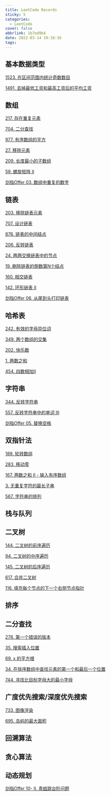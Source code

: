 ```yaml
---
title: LeetCode Records
sticky: 5
categories:
  - LeetCode
cover: false
abbrlink: 1b7ed9b4
date: 2022-03-14 19:18:16
tags:
---
```


[^_^]: 
    链接的基本构成：https://jiankychen.github.io/年/月/日/文章名字

    链接中的英文字母全部为小写，文章名字中的汉字全部改成拼音，并用-连接两个拼音

    如：167. 两数之和 II - 输入有序数组：https://jiankychen.github.io/2022/03/14/leetcode167-liang-shu-zhi-he-ii-shu-ru-you-xu-shu-zu/


## 基本数据类型

[1523. 在区间范围内统计奇数数目](https://jiankychen.github.io/2022/03/15/leetcode1523-zai-qu-jian-fan-wei-nei-tong-ji-qi-shu-shu-mu/)

[1491. 去掉最低工资和最高工资后的平均工资](https://jiankychen.github.io/2022/03/15/leetcode1491-qu-diao-zui-di-gong-zi-he-zui-gao-gong-zi-hou-de-ping-jun-gong-zi/)


[^_^]: 
    算法： 动态规划、回溯算法、查找算法、搜索算法、贪心算法、分治算 法、位运算、双指针、排序、模拟、数学、……
    数据结构： 数组、栈、队列、字符串、链表、树、图、堆、哈希表、……



## 数组

[217. 存在重复元素](https://jiankychen.github.io/2022/03/26/leetcode217-cun-zai-chong-fu-yuan-su/)

[704. 二分查找](https://jiankychen.github.io/2022/03/16/leetcode704-er-fen-cha-zhao/)

[977. 有序数组的平方](https://jiankychen.github.io/2022/03/14/leetcode977-you-xu-shu-zu-de-ping-fang/)

[27. 移除元素](https://jiankychen.github.io/2022/03/29/leetcode27-yi-chu-yuan-su/)

[209. 长度最小的子数组](https://jiankychen.github.io/2022/04/24/leetcode209-chang-du-zui-xiao-de-zi-shu-zu/)

[59. 螺旋矩阵 II](https://jiankychen.github.io/2022/04/24/leetcode59-luo-xuan-ju-zhen-ii/)

[剑指Offer 03. 数组中重复的数字](https://jiankychen.github.io/2022/04/19/jian-zhi-offer03-shu-zu-zhong-chong-fu-de-shu-zi/)


## 链表

[203. 移除链表元素](https://jiankychen.github.io/2022/04/28/leetcode203-yi-chu-lian-biao-yuan-su/)

[707. 设计链表](https://jiankychen.github.io/2022/04/28/leetcode707-she-ji-lian-biao/)

[876. 链表的中间结点](https://jiankychen.github.io/2022/03/16/leetcode876-lian-biao-de-zhong-jian-jie-dian/)

[206. 反转链表](https://jiankychen.github.io/2022/04/28/leetcode206-fan-zhuan-lian-biao/)

[24. 两两交换链表中的节点](https://jiankychen.github.io/2022/04/29/leetcode24-liang-liang-jiao-huan-lian-biao-zhong-de-jie-dian/)

[19. 删除链表的倒数第N个结点](https://jiankychen.github.io/2022/03/16/leetcode19-shan-chu-lian-biao-de-dao-shu-di-n-ge-jie-dian/)

[160. 相交链表](https://jiankychen.github.io/2022/04/29/leetcode160-xiang-jiao-lian-biao/)

[142. 环形链表 II](https://jiankychen.github.io/2022/04/29/leetcode142-huan-xing-lian-biao-ii/)

[剑指Offer 06. 从尾到头打印链表](https://jiankychen.github.io/2022/03/27/jian-zhi-offer06-cong-wei-dao-tou-da-yin-lian-biao)



## 哈希表

[242. 有效的字母异位词](https://jiankychen.github.io/2022/05/03/leetcode242-you-xiao-de-zi-mu-yi-wei-ci/)

[349. 两个数组的交集](https://jiankychen.github.io/2022/05/03/leetcode349-liang-ge-shu-zu-de-jiao-ji/)

[202. 快乐数](https://jiankychen.github.io/2022/05/03/leetcode202-kuai-le-shu/)

[1. 两数之和](https://jiankychen.github.io/2022/05/03/leetcode1-liang-shu-zhi-he/)

[454. 四数相加II](https://jiankychen.github.io/2022/05/04/leetcode454-si-shu-xiang-jia-ii/)


## 字符串
[344. 反转字符串](https://jiankychen.github.io/2022/03/15/leetcode344-fan-zhuan-zi-fu-chuan/)

[557. 反转字符串中的单词 III](https://jiankychen.github.io/2022/03/15/leetcode557-fan-zhuan-zi-fu-chuan-zhong-de-dan-ci-iii/)

[剑指Offer 05. 替换空格](https://jiankychen.github.io/2022/03/27/jian-zhi-offer05-ti-huan-kong-ge)



## 双指针法

[189. 轮转数组](https://jiankychen.github.io/2022/03/14/leetcode189-lun-zhuan-shu-zu/)

[283. 移动零](https://jiankychen.github.io/2022/03/14/leetcode283-yi-dong-ling/)

[167. 两数之和 II - 输入有序数组](https://jiankychen.github.io/2022/03/14/leetcode167-liang-shu-zhi-he-ii-shu-ru-you-xu-shu-zu/)

[3. 无重复字符的最长子串](https://jiankychen.github.io/2022/03/22/leetcode3-wu-chong-fu-zi-fu-de-zui-chang-zi-chuan/)

[567. 字符串的排列](https://jiankychen.github.io/2022/03/22/leetcode567-zi-fu-chuan-de-pai-lie/)




## 栈与队列




## 二叉树

[144. 二叉树的前序遍历](https://jiankychen.github.io/2022/03/23/er-cha-shu/)

[94. 二叉树的中序遍历](https://jiankychen.github.io/2022/03/23/er-cha-shu/)

[145. 二叉树的后序遍历](https://jiankychen.github.io/2022/03/23/er-cha-shu/)

[617. 合并二叉树](https://jiankychen.github.io/2022/03/24/leetcode617-he-bing-er-cha-shu/)

[116. 填充每个节点的下一个右侧节点指针](https://jiankychen.github.io/2022/03/24/leetcode116-tian-chong-mei-ge-jie-dian-de-xia-yi-ge-you-ce-jie-dian-zhi-zhen/)



## 排序


## 二分查找

[278. 第一个错误的版本](https://jiankychen.github.io/2022/03/15/leetcode278-di-yi-ge-cuo-wu-de-ban-ben/)

[35. 搜索插入位置](https://jiankychen.github.io/2022/03/12/leetcode35-sou-suo-cha-ru-wei-zhi/)

[69. x 的平方根](https://jiankychen.github.io/2022/03/14/leetcode69-x-de-ping-fang-gen/)

[34. 在排序数组中查找元素的第一个和最后一个位置](https://jiankychen.github.io/2022/04/19/leetcode34-zai-pai-xu-shu-zu-zhong-cha-zhao-yuan-su-de-di-yi-ge-he-zui-hou-yi-ge-wei-zhi/)

[744. 寻找比目标字母大的最小字母](https://jiankychen.github.io/2022/04/19/leetcode744-xun-zhao-bi-mu-biao-zi-mu-da-de-zui-xiao-zi-mu/)


## 广度优先搜索/深度优先搜索

[733. 图像渲染](https://jiankychen.github.io/2022/03/22/leetcode733-tu-xiang-xuan-ran/)

[695. 岛屿的最大面积](https://jiankychen.github.io/2022/03/22/leetcode695-dao-yu-de-zui-da-mian-ji/)


## 回溯算法




## 贪心算法



## 动态规划

[剑指Offer 10- II. 青蛙跳台阶问题](https://jiankychen.github.io/2022/04/23/dong-tai-gui-hua/)



